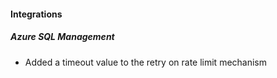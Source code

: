 
#### Integrations

##### Azure SQL Management

- Added a timeout value to the retry on rate limit mechanism
